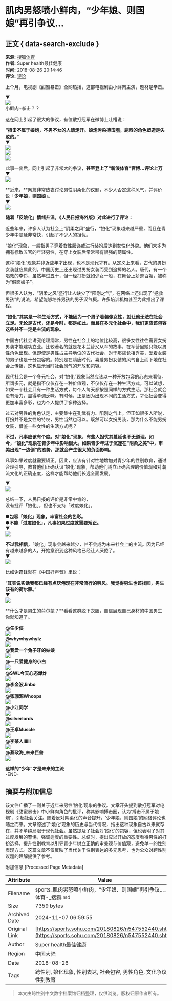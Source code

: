 # 肌肉男怒喷小鲜肉，“少年娘、则国娘”再引争议...

## 正文 { data-search-exclude }


**来源:** [搜狐体育](https://sports.sohu.com/20180826/n547552440.shtml)  
**作者:** Super health最佳健康  
**时间:** 2018-08-26 20:14:46  
**评论:** [评论](https://pinglun.sohu.com/s547552440.html)

上个月，电视剧《甜蜜暴击》全网热播，这部电视剧由小鲜肉主演，题材是拳击。

▼  
![](https://5b0988e595225.cdn.sohucs.com/images/20180826/0db472c573c241c6a7e3a6e81a7a05d8.jpg)  
小鲜肉+拳击？？

这在网上引起了很大的争议，有位散打冠军在微博上吐槽说：

**“搏击不属于娘炮，不男不女的人请走开。娘炮污染搏击圈，鹿晗的角色塑造是失败的。”**  
▼  
![](https://5b0988e595225.cdn.sohucs.com/images/20180826/89e880e9e3cf4a28884016a9711e5ac7.jpg)  
![](https://5b0988e595225.cdn.sohucs.com/images/20180826/9a56d1bf325d449aa379343311202b78.jpg)  
![](https://5b0988e595225.cdn.sohucs.com/images/20180826/def63492af7c499b8f8b41e0980b548b.jpg)  

此事一出后，网上引起了非常大的争议，**甚至登上了“新浪体育”官博...评论上万**  
▼  
![](https://5b0988e595225.cdn.sohucs.com/images/20180826/7e44597bfc8941f48602eeb8677a2a22.jpg)  

**近来，**网友非常热衷讨论男性阴柔化的议题，不少人否定这种风气，并评价说「**少年娘，则国娘**」。  
▼  
![](https://5b0988e595225.cdn.sohucs.com/images/20180826/08dc2536982b4e9c832e392c7495cf73.jpg)  

**随着「反娘化」情绪升温，《人民日报海外版》对此进行了评论：**  

近些年来，许多人认为社会上“阴柔之风”盛行，“娘化”现象越来越严重，而且在青少年中蔓延非常快，引起了不少人的担忧。

“娘化”现象，一般指男子穿着女性服饰或进行装扮后达到女性化外貌。他们大多为拥有标致五官的年轻男性，在穿上女装后常常带有很强的萌属性。

这种“娘化”现象并非近些年才出现，也不是现代才有。从定义上来看，古代的男扮女装就应属此列。中国历史上还出现过男扮女装而受到追捧的名人。唐代，有一个唱戏的李伶，虽然年过五十，但一经打扮就如少女一般，在舞台上娇羞百媚，被称为“假面娘子”。

但很多人认为，“阴柔之风”盛行让人缺少了“阳刚之气”，在网络上还出现了“拯救男孩”的说法，希望能够培养男孩的男子汉气概。许多培训机构甚至为此推出了课程。

**“娘化”其实是一种生活方式，不能因为一个男子着装像女性，就让他无法在社会立足。无论是古代，还是今时，都是如此。而且在多元化社会中，我们更应该包容这些并不一定是主流的现象。**  

中国古代社会讲究伦理纲常，男性在社会上的地位比较高，很多女性往往需要女扮男装才能建功立业。比较著名的就是花木兰替父从军的故事，在军营里她只能以男性角色出现。但即使是男性占主导地位的古代社会，对于那些长相秀美，爱着女装的男子也是十分包容的。特别是在隋唐时代，喜爱男扮女装的风气自上而下地在社会上传播，这也显示当时社会风气的开放和包容。

现代社会是一个多元社会，对“娘化”现象当然应该以一种开放包容的心态来看待。所谓多元，就是指不仅仅存在一种价值观，不仅仅存在一种生活方式。可以试想，如果一个社会只有一种生活方式，每个人每天都按照同样的方式生活，那社会就会没有活力，显得单调乏味。有时候，正是因为出现不同的生活方式，才让社会变得更加丰富多彩，也为个人提供了多种选择。

过去对男性的角色认定，主要集中在孔武有力、阳刚之气上。但正如很多人所说，打扮并不是女性的特权，男性当然也可以。既然可以女扮男装，那为什么不能男扮女装，借鉴一些女性的生活方式呢？

**不过，凡事应该有个度。对“娘化”现象，有些人担忧其蔓延也不无道理。如今，“娘化”现象在青少年中影响很大。如果青少年过于沉迷在“阴柔之美”中，审美出现“一边倒”的态势，那就会产生很大的负面影响。**  
  
凡事如果过度就需要矫正。因此，应该有针对性地增加对青少年的性别教育，通过合理引导，教育他们正确认识“娘化”现象，帮助他们树立正确合理的价值观和对潮流文化的正确态度，这样才能帮助他们长远全面发展。

▼  
![](https://5b0988e595225.cdn.sohucs.com/images/20180826/4161522d15d648ad9f1e74085be88525.jpg)  

总结一下，人民日报的评价是非常中肯的，  
没有批评「娘化」，但也不支持「过度娘化」。  

**●包容「娘化」现象，丰富社会的色彩。  
●不能「过度娘化」，凡事如果过度就需要矫正。**  
▼  
![](https://5b0988e595225.cdn.sohucs.com/images/20180826/afdc8019b80344df94dbe7a82e44be77.jpg)  

**不过我相信，**「娘化」现象会越来越少，并不会成为未来社会上的主流。因为已经有越来越多的人，开始意识到这种风格已经让人厌倦了。  
▼  
![](https://5b0988e595225.cdn.sohucs.com/images/20180826/54302fa7960a47a39e8849e6a9cedf50.jpg)  

比如谢霆锋就在《中国好声音》里说：

“**其实说实话我都已经有点厌倦现在非常流行的韩风。我觉得男生也该找回，男生该有的荷尔蒙。**”  
▼  
![](https://5b0988e595225.cdn.sohucs.com/images/20180826/1a4754f5fc8946bea07b9fb10f335065.jpg)  

**什么才是男生的荷尔蒙？**看看这群脱下衣服，自信展现自己身材的中国男生你就知道了。  

**@任少侠**  
![](https://5b0988e595225.cdn.sohucs.com/images/20180826/f178d40f7bb34928b7f4a613975045fc.jpg)  
**@whywhywhylz**  
![](https://5b0988e595225.cdn.sohucs.com/images/20180826/dc8fbd5e23054fbb999014e0862ff7ce.jpg)  
**@我爱一个兔子牙的姑娘**  
![](https://5b0988e595225.cdn.sohucs.com/images/20180826/8e8ea6eea92b4670aeeb36f52382c80a.jpg)  
**@一只爱健身的小白**  
![](https://5b0988e595225.cdn.sohucs.com/images/20180826/22f6a2c5cbc54394baf0e606b891afa2.jpg)  
**@SWL今天心态爆炸**  
![](https://5b0988e595225.cdn.sohucs.com/images/20180826/449509b01cde4db4a94973f528b3cd3e.jpg)  
**@李金波Jinbo**  
![](https://5b0988e595225.cdn.sohucs.com/images/20180826/21da67d424b64e9a9734c73e4e494072.jpg)  
**@张珈源Whoops**  
![](https://5b0988e595225.cdn.sohucs.com/images/20180826/f42605649caf4d9ab2aef25355b4a55c.jpg)  
**@小江同学**  
![](https://5b0988e595225.cdn.sohucs.com/images/20180826/1230583290524234a7d5252aeeff02aa.jpg)  
**@silverlords**  
![](https://5b0988e595225.cdn.sohucs.com/images/20180826/4a665e3ac1d448b1bac53ab2ddf4e945.jpg)  
**@王卓Muscle**  
![](https://5b0988e595225.cdn.sohucs.com/images/20180826/5f8981e9a7344519a6ee9cb63ef4e4b6.jpg)  
**@李某人llllll**  
![](https://5b0988e595225.cdn.sohucs.com/images/20180826/7fc5601d86ae44dc82d8e128039a3567.jpg)  
**@蔡政海_未来巨兽**  
![](https://5b0988e595225.cdn.sohucs.com/images/20180826/808dd88d692d4f85bb282313f42697c7.jpg)  

**这样的“少年”才是未来的主流**  
-END-  

## 摘要与附加信息

<!-- tcd_abstract -->
该文件广播了一则关于近年来男性‘娘化’现象的争议。文章开头提到散打冠军对电视剧《甜蜜暴击》中小鲜肉角色的批评，称其影响搏击圈，认为‘搏击不属于娘炮’，引起社会关注。随着反对阴柔化的声音提升，‘少年娘，则国娘’的网络评论也随之而来。文章综述了‘娘化’现象的历史与当代情况，指出这种现象自古以来就存在，并不单纯局限于现代社会。虽然提及了社会对‘娘化’的包容，但也表明了对其过度发展的警惕，强调适度的重要性。总结时，提出应以开放的态度看待男性的打扮选择，提升性别教育以引导青少年树立正确的审美观与价值观，避免单一的性别表现方式。这篇文章不仅反映了当代关于性别表达的多元思考，也为公众对跨性别议题的理解提供了参考。
<!-- tcd_abstract_end -->

附加信息 [Processed Page Metadata]

| Attribute       | Value                                  |
|-----------------|----------------------------------------|
| Filename        | sports_肌肉男怒喷小鲜肉，“少年娘、则国娘”再引争议..._-_体育-_搜狐.md                             |
| Size            | 7359 bytes                           |
| Archived Date   | 2024-11-07 06:59:55                             |
| Original Link   | [https://sports.sohu.com/20180826/n547552440.shtml](https://sports.sohu.com/20180826/n547552440.shtml)                       |
| Author          | Super health最佳健康                               |
| Region          | 中国大陆                               |
| Date            | 2018-08-26                                 |
| Tags            | 跨性别, 娘化现象, 性别表达, 社会包容, 男性角色, 文化争议, 性别教育                                 |
>
> 本文由跨性别中文数字档案馆归档整理，仅供浏览。版权归原作者所有。
>
